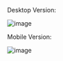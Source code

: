 Desktop Version:

![image](https://github.com/LucasKennde/HTML5-CSS3-Profile-Card-Component/assets/166322461/725a165c-bbcf-4787-ae5a-7afe9ac6d416)

Mobile Version:

![image](https://github.com/LucasKennde/HTML5-CSS3-Profile-Card-Component/assets/166322461/55118662-bdac-4ef7-8f10-5a18f1d7d777)

